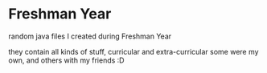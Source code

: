 # Freshman Year
random java files I created during Freshman Year 

they contain all kinds of stuff, curricular and extra-curricular
some were my own, and others with my friends :D
